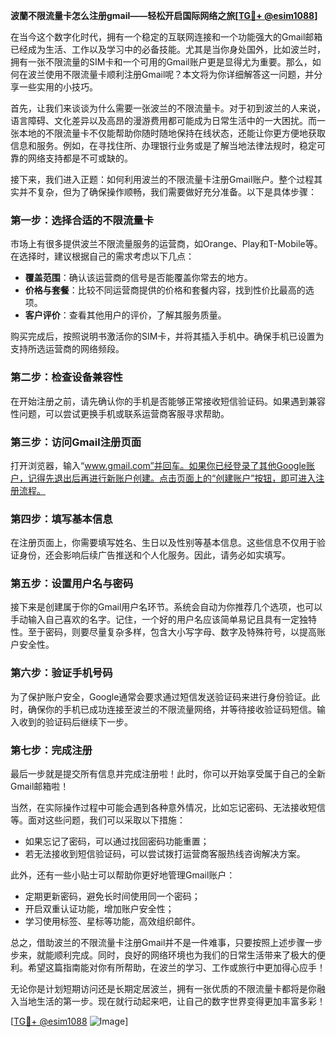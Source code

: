 **波蘭不限流量卡怎么注册gmail——轻松开启国际网络之旅[[TG💪+ @esim1088](https://t.me/s/esim1088)]**

在当今这个数字化时代，拥有一个稳定的互联网连接和一个功能强大的Gmail邮箱已经成为生活、工作以及学习中的必备技能。尤其是当你身处国外，比如波兰时，拥有一张不限流量的SIM卡和一个可用的Gmail账户更是显得尤为重要。那么，如何在波兰使用不限流量卡顺利注册Gmail呢？本文将为你详细解答这一问题，并分享一些实用的小技巧。

首先，让我们来谈谈为什么需要一张波兰的不限流量卡。对于初到波兰的人来说，语言障碍、文化差异以及高昂的漫游费用都可能成为日常生活中的一大困扰。而一张本地的不限流量卡不仅能帮助你随时随地保持在线状态，还能让你更方便地获取信息和服务。例如，在寻找住所、办理银行业务或是了解当地法律法规时，稳定可靠的网络支持都是不可或缺的。

接下来，我们进入正题：如何利用波兰的不限流量卡注册Gmail账户。整个过程其实并不复杂，但为了确保操作顺畅，我们需要做好充分准备。以下是具体步骤：

### 第一步：选择合适的不限流量卡
市场上有很多提供波兰不限流量服务的运营商，如Orange、Play和T-Mobile等。在选择时，建议根据自己的需求考虑以下几点：
- **覆盖范围**：确认该运营商的信号是否能覆盖你常去的地方。
- **价格与套餐**：比较不同运营商提供的价格和套餐内容，找到性价比最高的选项。
- **客户评价**：查看其他用户的评价，了解其服务质量。

购买完成后，按照说明书激活你的SIM卡，并将其插入手机中。确保手机已设置为支持所选运营商的网络频段。

### 第二步：检查设备兼容性
在开始注册之前，请先确认你的手机是否能够正常接收短信验证码。如果遇到兼容性问题，可以尝试更换手机或联系运营商客服寻求帮助。

### 第三步：访问Gmail注册页面
打开浏览器，输入“www.gmail.com”并回车。如果你已经登录了其他Google账户，记得先退出后再进行新账户创建。点击页面上的“创建账户”按钮，即可进入注册流程。

### 第四步：填写基本信息
在注册页面上，你需要填写姓名、生日以及性别等基本信息。这些信息不仅用于验证身份，还会影响后续广告推送和个人化服务。因此，请务必如实填写。

### 第五步：设置用户名与密码
接下来是创建属于你的Gmail用户名环节。系统会自动为你推荐几个选项，也可以手动输入自己喜欢的名字。记住，一个好的用户名应该简单易记且具有一定独特性。至于密码，则要尽量复杂多样，包含大小写字母、数字及特殊符号，以提高账户安全性。

### 第六步：验证手机号码
为了保护账户安全，Google通常会要求通过短信发送验证码来进行身份验证。此时，确保你的手机已成功连接至波兰的不限流量网络，并等待接收验证码短信。输入收到的验证码后继续下一步。

### 第七步：完成注册
最后一步就是提交所有信息并完成注册啦！此时，你可以开始享受属于自己的全新Gmail邮箱啦！

当然，在实际操作过程中可能会遇到各种意外情况，比如忘记密码、无法接收短信等。面对这些问题，我们可以采取以下措施：
- 如果忘记了密码，可以通过找回密码功能重置；
- 若无法接收到短信验证码，可以尝试拨打运营商客服热线咨询解决方案。

此外，还有一些小贴士可以帮助你更好地管理Gmail账户：
- 定期更新密码，避免长时间使用同一个密码；
- 开启双重认证功能，增加账户安全性；
- 学习使用标签、星标等功能，高效组织邮件。

总之，借助波兰的不限流量卡注册Gmail并不是一件难事，只要按照上述步骤一步步来，就能顺利完成。同时，良好的网络环境也为我们的日常生活带来了极大的便利。希望这篇指南能对你有所帮助，在波兰的学习、工作或旅行中更加得心应手！

无论你是计划短期访问还是长期定居波兰，拥有一张优质的不限流量卡都将是你融入当地生活的第一步。现在就行动起来吧，让自己的数字世界变得更加丰富多彩！

[[TG💪+ @esim1088](https://t.me/s/esim1088) ![Image](https://i.postimg.cc/4NQfJmqS/Snipaste-2025-05-13-00-14-12.png)]